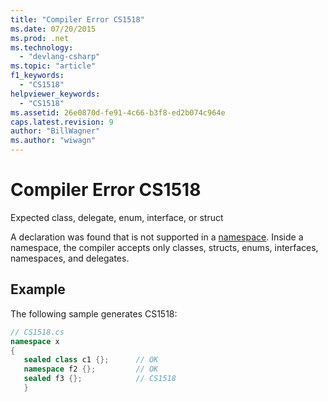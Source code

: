 ```yaml
---
title: "Compiler Error CS1518"
ms.date: 07/20/2015
ms.prod: .net
ms.technology: 
  - "devlang-csharp"
ms.topic: "article"
f1_keywords: 
  - "CS1518"
helpviewer_keywords: 
  - "CS1518"
ms.assetid: 26e0870d-fe91-4c66-b3f8-ed2b074c964e
caps.latest.revision: 9
author: "BillWagner"
ms.author: "wiwagn"
---
```

# Compiler Error CS1518
Expected class, delegate, enum, interface, or struct  
  
 A declaration was found that is not supported in a [namespace](../../csharp/language-reference/keywords/namespace.md). Inside a namespace, the compiler accepts only classes, structs, enums, interfaces, namespaces, and delegates.  
  
## Example  
 The following sample generates CS1518:  
  
```csharp  
// CS1518.cs  
namespace x  
{  
   sealed class c1 {};      // OK  
   namespace f2 {};         // OK  
   sealed f3 {};            // CS1518  
   }  
```
